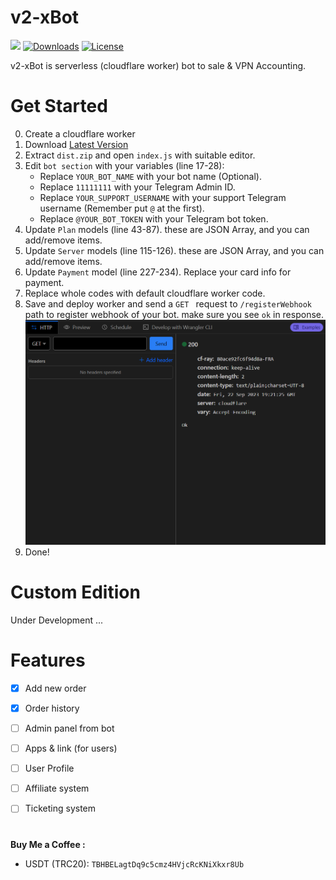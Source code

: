 # v2-xBot

[![](https://img.shields.io/github/v/release/javadib/v2-xbot.svg)](https://github.com/javadib/v2-xbot/releases)
[![Downloads](https://img.shields.io/github/downloads/javadib/v2-xbot/total.svg)](#)
[![License](https://img.shields.io/badge/license-GPL%20V3-blue.svg?longCache=true)](https://www.gnu.org/licenses/gpl-3.0.en.html)

v2-xBot is serverless (cloudflare worker) bot to sale & VPN Accounting.

# Get Started
0) Create a cloudflare worker 
1) Download [Latest Version](https://github.com/javadib/v2-xbot/releases/latest/download/dist.zip)
2) Extract `dist.zip` and open `index.js` with suitable editor.
3) Edit `bot section` with your variables (line 17-28):
   - Replace `YOUR_BOT_NAME` with your bot name (Optional).
   - Replace `11111111` with your Telegram Admin ID.
   - Replace `YOUR_SUPPORT_USERNAME` with your support Telegram username (Remember put `@` at the first).
   - Replace `@YOUR_BOT_TOKEN` with your Telegram bot token.
4) Update `Plan` models (line 43-87). these are JSON Array, and you can add/remove items. 
5) Update `Server` models (line 115-126). these are JSON Array, and you can add/remove items.
6) Update `Payment` model (line 227-234). Replace your card info for payment. 
7) Replace whole codes with default cloudflare worker code.
8) Save and deploy worker and send a `GET ` request to `/registerWebhook` path to register webhook of your bot. make sure you see `ok` in response.
   ![1](./docs/images/register-result.png)
9) Done!





# Custom Edition
Under Development ...
#

# Features
- [x] Add new order
- [x] Order history
- [ ] Admin panel from bot
- [ ] Apps & link (for users) 
- [ ] User Profile 
- [ ] Affiliate system
- [ ] Ticketing system



#
#
#

**Buy Me a Coffee :**
- USDT (TRC20): `TBHBELagtDq9c5cmz4HVjcRcKNiXkxr8Ub`
